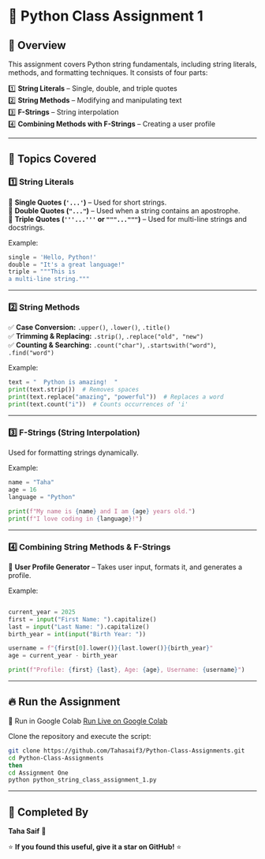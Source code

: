 # 🐍 Python Class Assignment 1

## 📌 Overview  
This assignment covers Python string fundamentals, including string literals, methods, and formatting techniques. It consists of four parts:  

1️⃣ **String Literals** – Single, double, and triple quotes  
2️⃣ **String Methods** – Modifying and manipulating text  
3️⃣ **F-Strings** – String interpolation  
4️⃣ **Combining Methods with F-Strings** – Creating a user profile  

---

## 📖 Topics Covered  

### **1️⃣ String Literals**  
🔹 **Single Quotes (`'...'`)** – Used for short strings.  
🔹 **Double Quotes (`"..."`)** – Used when a string contains an apostrophe.  
🔹 **Triple Quotes (`'''...'''` or `"""..."""`)** – Used for multi-line strings and docstrings.  

Example:  
```python
single = 'Hello, Python!'
double = "It's a great language!"
triple = """This is 
a multi-line string."""
```

---

### **2️⃣ String Methods**  
✅ **Case Conversion:** `.upper()`, `.lower()`, `.title()`  
✅ **Trimming & Replacing:** `.strip()`, `.replace("old", "new")`  
✅ **Counting & Searching:** `.count("char")`, `.startswith("word")`, `.find("word")`  

Example:  
```python
text = "  Python is amazing!  "
print(text.strip())  # Removes spaces
print(text.replace("amazing", "powerful"))  # Replaces a word
print(text.count("i"))  # Counts occurrences of 'i'
```

---

### **3️⃣ F-Strings (String Interpolation)**  
Used for formatting strings dynamically.  

Example:  
```python
name = "Taha"
age = 16
language = "Python"

print(f"My name is {name} and I am {age} years old.")
print(f"I love coding in {language}!")
```

---

### **4️⃣ Combining String Methods & F-Strings**  
📌 **User Profile Generator** – Takes user input, formats it, and generates a profile.  

Example:  
```python

current_year = 2025
first = input("First Name: ").capitalize()
last = input("Last Name: ").capitalize()
birth_year = int(input("Birth Year: "))

username = f"{first[0].lower()}{last.lower()}{birth_year}"
age = current_year - birth_year

print(f"Profile: {first} {last}, Age: {age}, Username: {username}")
```

---

## 🔥 Run the Assignment  
🔗 Run in Google Colab
[Run Live on Google Colab](https://colab.research.google.com/drive/15QNwSTSU_ZhSSR6LEUy5FnVFu0BO6Gro?usp=sharing)

Clone the repository and execute the script:  
```bash
git clone https://github.com/Tahasaif3/Python-Class-Assignments.git
cd Python-Class-Assignments
then
cd Assignment One
python python_string_class_assignment_1.py
```

---

## 📌 Completed By  
**Taha Saif** 🚀  

⭐ **If you found this useful, give it a star on GitHub!** ⭐  
